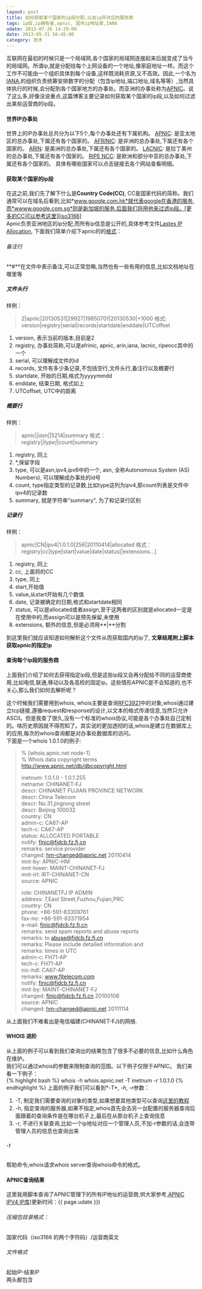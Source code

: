 ```yaml
---
layout: post
title: 如何获取某个国家的ip段分配,以及ip所对应的服务商
tags: ip段,ip拥有者,apnic, 国内ip地址库,IANA
udate: 2013-07-26 14:29:00
date: 2013-05-31 16:45:00
category: 技术
---
```

[IANAwebsite]: http://www.iana.org/ "IANA Website"

[APNICweb]: http://www.apnic.net/ "APNIC Website"
[AFRINICweb]: http://afrinic.net/ "AFRINIC Website"
[ARINweb]: http://arin.net/ "ARIN Website"
[LACNICWeb]: http://lacnic.net/ "LACNIC Website"
[RIPEweb]: http://ripe.net/ "RIPE NCC Website"

[iso3166]: http://www.iso.org/iso/home/standards/country_codes/iso-3166-1_decoding_table.htm "ISO-3166 Country Code"
[APNICformat]: http://www.apnic.net/publications/media-library/documents/resource-guidelines/rir-statistics-exchange-format#Format "APNIC IP ALLOC FORMAT"
[APNICwhois]: http://www.apnic.net/apnic-info/whois_search/using-whois "APNIC WHOIS"
[apnic_file]: http://ftp.apnic.net/apnic/stats/apnic/delegated-apnic-latest "APNIC Latest IP"
[rfc3921]: http://www.ietf.org/rfc/rfc3912.txt "RFC 3921"
[apnicIPV4]: /file/apnic.ipv4.tar.xz "APNIC IPV4库"

互联网在最初的时候只是一个局域网,各个国家的局域网连接起来后就变成了当今的局域网。所谓ip,就是分配给每个上网设备的一个地址,像家庭地址一样。而这个工作不可能由一个组织具体到每个设备,这样既消耗资源,又不高效。因此,一个名为[IANA][IANAwebsite],的组织负责统筹安排数字的分配（包含ip地址,端口地址,域名等等）,当然具体执行的时候,会分配到各个国家地方的办事处。而亚洲的办事处称为[APNIC][APNICweb]。说了这么多,好像没说重点,这篇博客主要记录如何获取某个国家的ip段,以及如何过滤出某些运营商的ip段。  

#### 世界IP办事处  
世界上的IP办事处总共分为以下5个,每个办事处还有下属机构。
[APNIC][APNICweb]: 是亚太地区的总办事处,下属还有各个国家的。
[AFRINIC][AFRINICweb]: 是非洲的总办事处,下属还有各个国家的。
[ARIN][ARINweb]: 是美洲的总办事处,下属还有各个国家的。
[LACNIC][LACNICweb]: 是拉丁美州的总办事处,下属还有各个国家的。
[RIPE NCC][RIPEweb]: 是欧洲和部分中亚的总办事处,下属还有各个国家的。
具体有哪些国家可以点击链接去各个网站查看明细。


#### 获取某个国家的ip段
在这之前,我们先了解下什么是**Country Code(CC)**, CC是国家代码的简称。我们通常可以在域名后看到,比如*www.google.com.hk*就代表google在香港的服务,而*wwww.google.com.sg*则是新加坡的服务,后面我们将用他来过滤ip段。[更多的CC可以参考这里][iso3166]  
Apnic负责亚洲地区的ip分配,而所有ip信息是公开的,具体参考文件[Lastes IP Allocation][apnic_file], 下面我们简单介绍下apnic的的[格式][APNICformat]：  
  
###### 备注行
**\#**在文件中表示备注,可以正常忽略,当然也有一些有用的信息,比如文档地址在哪里等
  
##### 文件头行
样例：  
> 2|apnic|20130531|29927|19850701|20130530|+1000
格式:
> version|registry|serial|records|startdate|enddate|UTCoffset
  
1. version, 表示当前的版本,目前是2
2. registry, 办事处简称,可以是afrinic, apnic, arin,iana, lacnic, ripencc其中的一个
3. serial, 可以理解成文件的id
4. records, 文件有多少条记录,不包括空行,文件头行,备注行以及概要行
5. startdate, 开始的日期,格式为yyyymmdd
6. enddate, 结束日期, 格式如上
7. UTCoffset, UTC中的距离

##### 概要行
样例：  
> apnic|*|asn|*|5214|summary
格式：   
> registry|*|type|*|count|summary
  
1. registry, 同上
2. \*,保留字段
3. type, 可以是asn,ipv4,ipv6中的一个, asn, 全称Autonomous System (AS) Numbers), 可以理解成办事处的id号
4. count, type指定类型的记录数,比如type这列为ipv4,那count列表是文件中ipv4的记录数
5. summary, 就是字符串"summary", 为了和记录行区别
  
##### 记录行
样例：  
> apnic|CN|ipv4|1.0.1.0|256|20110414|allocated
格式：
> registry|cc|type|start|value|date|status\[|extensions...\]
  
1. registry, 同上
2. cc, 上面将的CC
3. type, 同上
4. start,开始值
5. value,从start开始有几个数值
6. date, 记录被确定的日期,格式和startdate相同
7. status, 可以是allocated或者assign,至于这两者的区别就是allocated一定是在使用中的,而assign可以是预先保留,未使用
8. extensions, 额外的信息,但是必须用**|**分割
  
到这里我们就应该知道如何解析这个文件从而获取国内的ip了, **文章结尾附上脚本获取apnic的指定ip**  
  
  
#### 查询每个ip段的服务商
上面我们介绍了如何去获得指定ip段,但是这些ip段又会再分配给不同的运营商使用,比如电信,联通,移动以及各高校的固定ip。这些情形APNIC是不会知道的,也不关心,那么我们如何去解析呢？  
  
这个时候我们需要用到whois, whois主要是查询[RFC3921][rfc3921]中的对象,whosi通过建立tcp链接,遵循request和response的设计,以文本的格式传递信息,当然只允许ASCII。但是我查了很久,没有一个标准的whois协议,可能是各个办事处自己定制的。啥历史原因就不得而知了。其实说的更加透彻的话,whois是建立在数据库上的应用,每次的whois查询都是对办事处数据库的访问。  
下面是一个whois 1.0.1.0的例子:  
> % \[whois.apnic.net node-1\]  
> % Whois data copyright terms    http://www.apnic.net/db/dbcopyright.html  
>   
> inetnum:        1.0.1.0 - 1.0.1.255  
> netname:        CHINANET-FJ  
> descr:          CHINANET FUJIAN PROVINCE NETWORK  
> descr:          China Telecom  
> descr:          No.31,jingrong street  
> descr:          Beijing 100032  
> country:        CN  
> admin-c:        CA67-AP  
> tech-c:         CA67-AP  
> status:         ALLOCATED PORTABLE  
> notify:         fjnic@fjdcb.fz.fj.cn  
> remarks:        service provider  
> changed:        hm-changed@apnic.net 20110414  
> mnt-by:         APNIC-HM  
> mnt-lower:      MAINT-CHINANET-FJ  
> mnt-irt:        IRT-CHINANET-CN  
> source:         APNIC   
>   
> role:           CHINANETFJ IP ADMIN  
> address:        7,East Street,Fuzhou,Fujian,PRC  
> country:        CN  
> phone:          +86-591-83309761  
> fax-no:         +86-591-83371954  
> e-mail:         fjnic@fjdcb.fz.fj.cn  
> remarks:        send spam reports  and abuse reports  
> remarks:        to abuse@fjdcb.fz.fj.cn  
> remarks:        Please include detailed information and  
> remarks:        times in UTC  
> admin-c:        FH71-AP  
> tech-c:         FH71-AP  
> nic-hdl:        CA67-AP  
> remarks:        www.fjtelecom.com  
> notify:         fjnic@fjdcb.fz.fj.cn  
> mnt-by:         MAINT-CHINANET-FJ  
> changed:        fjnic@fjdcb.fz.fj.cn 20100108  
> source:         APNIC  
> changed:        hm-changed@apnic.net 20111114  
  
从上面我们不难看出是电信福建\(CHINANET-FJ\)的网络.  
  
#### WHOIS 进阶  
从上面的例子可以看到我们查询出的结果包含了很多不必要的信息,比如什么角色在维护。  
我们可以通过whois的参数来限制查询的范围。以下例子仅限于APNIC。
我们来看一下例子：  
{% highlight bash %}
whois -h whois.apnic.net -T inetnum -r  1.0.1.0
{% endhighlight %}
上面的例子我们可以看到*-T*, *-h*, *-r*参数：  
1. -T, 制定我们需要查询的对象的类型,如果想要其他类型可以查询[这里的教程][APNICwhois]  
2. -h, 指定查询的服务器,如果不指定,whois首先会去另一台配置的服务器查询后面跟着的查询条件是在哪台机子上,最后在从那台机子上查询信息  
3. -r, 不进行关联查询,比如一个ip地址对应一个管理人员,不加-r参数的话,会连带管理人员的信息也查询出来

###### -t 
帮助命令,whois请求whois server查询whois命令的格式。  

#### APNIC查询结果  
这里我用脚本查询了APNIC管理下的所有IP地址的运营商,供大家参考,[APNIC IPV4 IP库][apnicIPV4]\(更新时间：{{ page.udate }}\)  
###### 压缩包目录格式：  
国家代码（iso3166 的两个字符码）/运营商英文
###### 文件格式
起始IP-结束IP  
两头都包含
